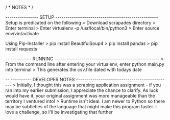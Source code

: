 / *    NOTES    * /

----------------  SETUP  --------------------------------------------------
Setup is predicated on the following
     > Download scrapades directory
     > Enter terminal
     > Enter virtualenv -p /usr/local/bin/python3
     > Enter source env/vin/activate

Using Pip-Installer
     > pip install BeautifulSoup4
     > pip install pandas
     > pip install requests

-- ----------   RUNNING  ---------------------------------------------------
    > From the command line after entering your virtualenv, enter python main.py into terminal
    > This generates the csv.file dated with todays date


-- ---------- DEVELOPER NOTES ----------------------------------------------
    > Initially, I thought this was a scraping application assignment - if you
    ran into my earlier submission, I appreciate the chance to clarify. As luck
    would have it, your original assignment was more manageable than the territory
    I ventured into!
    > Runtime isn't ideal. I am newer to Python so there may be subtleties of the
    language that might make this program faster. I love a challenge, so I'll be
    investigating that further
